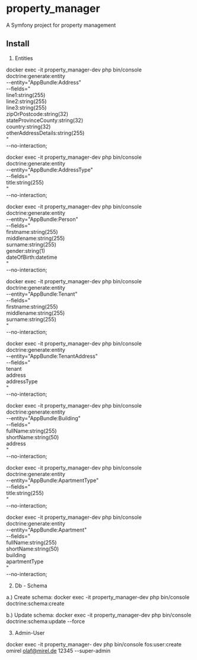 property_manager
================

A Symfony project for property management

Install
---------------

1. Entities

docker exec -it property_manager-dev php bin/console doctrine:generate:entity \
--entity="AppBundle:Address" \
--fields=" \
line1:string(255) \
line2:string(255) \
line3:string(255) \
zipOrPostcode:string(32) \
stateProvinceCounty:string(32) \
country:string(32) \
otherAddressDetails:string(255) \
" \
--no-interaction;

docker exec -it property_manager-dev php bin/console doctrine:generate:entity \
--entity="AppBundle:AddressType" \
--fields=" \
title:string(255) \
" \
--no-interaction;

docker exec -it property_manager-dev php bin/console doctrine:generate:entity \
--entity="AppBundle:Person" \
--fields=" \
firstname:string(255) \
middlename:string(255) \
surname:string(255) \
gender:string(1) \
dateOfBirth:datetime \
" \
--no-interaction;

docker exec -it property_manager-dev php bin/console doctrine:generate:entity \
--entity="AppBundle:Tenant" \
--fields=" \
firstname:string(255) \
middlename:string(255) \
surname:string(255) \
" \
--no-interaction;

docker exec -it property_manager-dev php bin/console doctrine:generate:entity \
--entity="AppBundle:TenantAddress" \
--fields=" \
tenant \
address \
addressType \
" \
--no-interaction;

docker exec -it property_manager-dev php bin/console doctrine:generate:entity \
--entity="AppBundle:Building" \
--fields=" \
fullName:string(255) \
shortName:string(50) \
address \
" \
--no-interaction;

docker exec -it property_manager-dev php bin/console doctrine:generate:entity \
--entity="AppBundle:ApartmentType" \
--fields=" \
title:string(255) \
" \
--no-interaction;

docker exec -it property_manager-dev php bin/console doctrine:generate:entity \
--entity="AppBundle:Apartment" \
--fields=" \
fullName:string(255) \
shortName:string(50) \
building \
apartmentType \
" \
--no-interaction;


2. Db - Schema

a.) Create schema: 
docker exec -it property_manager-dev php bin/console doctrine:schema:create

b.) Update schema: 
docker exec -it property_manager-dev php bin/console doctrine:schema:update --force 


3. Admin-User

docker exec -it property_manager-
dev php bin/console fos:user:create omirel olaf@mirel.de 12345 --super-admin